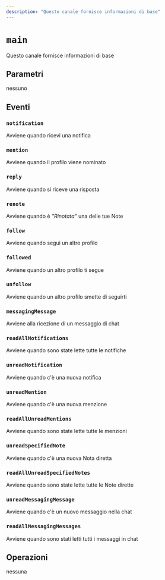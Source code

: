 ```yaml
---
description: "Questo canale fornisce informazioni di base"
---
```


# `main`

Questo canale fornisce informazioni di base

## Parametri

nessuno

## Eventi

### `notification`

<MkSchemaViewer :schema="{
	$ref: 'misskey://Notification'
}"/>

Avviene quando ricevi una notifica

### `mention`

<MkSchemaViewer :schema="{
	$ref: 'misskey://Note'
}"/>

Avviene quando il profilo viene nominato

### `reply`

<MkSchemaViewer :schema="{
	$ref: 'misskey://Note'
}"/>

Avviene quando si riceve una risposta

### `renote`

<MkSchemaViewer :schema="{
	$ref: 'misskey://Note'
}"/>

Avviene quando è _"Rinotata"_ una delle tue Note

### `follow`

<MkSchemaViewer :schema="{
	$ref: 'misskey://User'
}"/>

Avviene quando segui un altro profilo

### `followed`

<MkSchemaViewer :schema="{
	$ref: 'misskey://User'
}"/>

Avviene quando un altro profilo ti segue

### `unfollow`

<MkSchemaViewer :schema="{
	$ref: 'misskey://User'
}"/>

Avviene quando un altro profilo smette di seguirti

### `messagingMessage`

<MkSchemaViewer :schema="{
	$ref: 'misskey://MessagingMessage'
}"/>

Avviene alla ricezione di un messaggio di chat

### `readAllNotifications`

Avviene quando sono state lette tutte le notifiche

### `unreadNotification`

Avviene quando c'è una nuova notifica

### `unreadMention`

Avviene quando c'è una nuova menzione

### `readAllUnreadMentions`

Avviene quando sono state lette tutte le menzioni

### `unreadSpecifiedNote`

Avviene quando c'è una nuova Nota diretta

### `readAllUnreadSpecifiedNotes`

Avviene quando sono state lette tutte le Note dirette

### `unreadMessagingMessage`

Avviene quando c'è un nuovo messaggio nella chat

### `readAllMessagingMessages`

Avviene quando sono stati letti tutti i messaggi in chat

## Operazioni

nessuna
